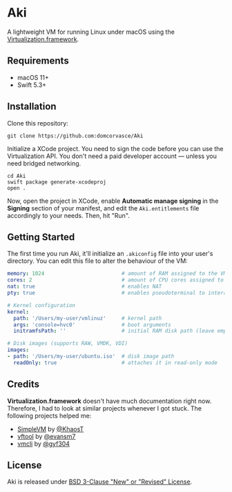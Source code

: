 # Aki

A lightweight VM for running Linux under macOS using the
[Virtualization.framework](https://developer.apple.com/documentation/virtualization).

## Requirements

- macOS 11+
- Swift 5.3+

## Installation

Clone this repository:

```shell
git clone https://github.com:domcorvasce/Aki
```

Initialize a XCode project. You need to sign the code before you can use the Virtualization API. You don't need a paid developer account &mdash; unless you need bridged networking.

```shell
cd Aki
swift package generate-xcodeproj
open .
```

Now, open the project in XCode, enable **Automatic manage signing** in the **Signing** section of your manifest, and edit the `Aki.entitlements` file accordingly to your needs. Then, hit "Run".

## Getting Started

The first time you run Aki, it'll initialize an `.akiconfig` file into your user's directory. You can edit this file to alter the behaviour of the VM:

```yaml
memory: 1024                         # amount of RAM assigned to the VM (in megabytes)
cores: 2                             # amount of CPU cores assigned to the VM
nat: true                            # enables NAT
pty: true                            # enables pseudoterminal to interact with the VM

# Kernel configuration
kernel:
  path: '/Users/my-user/vmlinuz'     # kernel path
  args: 'console=hvc0'               # boot arguments
  initramfsPath: ''                  # initial RAM disk path (leave empty to skip)

# Disk images (supports RAW, VMDK, VDI)
images:
- path: '/Users/my-user/ubuntu.iso'  # disk image path
  readOnly: true                     # attaches it in read-only mode
```

## Credits

**Virtualization.framework** doesn't have much documentation right now. Therefore, I had
to look at similar projects whenever I got stuck. The following projects helped me:

- [SimpleVM](https://github.com/KhaosT/SimpleVM) by [@KhaosT](https://github.com/KhaosT)
- [vftool](https://github.com/evansm7/vftool) by [@evansm7](https://github.com/evansm7)
- [vmcli](https://github.com/gyf304/vmcli) by [@gyf304](https://github.com/gyf304)

## License

Aki is released under [BSD 3-Clause "New" or "Revised" License](./LICENSE).
